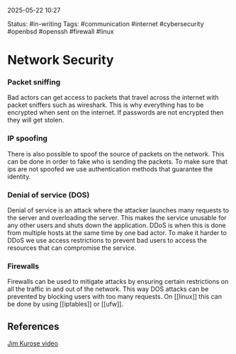 2025-05-22 10:27

Status: #in-writing 
Tags: #communication #internet #cybersecurity #openbsd #openssh #firewall #linux 

# Network Security

### Packet sniffing
Bad actors can get access to packets that travel across the internet with packet sniffers such as wireshark. This is why everything has to be encrypted when sent on the internet. If passwords are not encrypted then they will get stolen. 

### IP spoofing
There is also possible to spoof the source of packets on the network. This can be done in order to fake who is sending the packets. To make sure that ips are not spoofed we use authentication methods that guarantee the identity. 

### Denial of service (DOS)
Denial of service is an attack where the attacker launches many requests to the server and overloading the server. This makes the service unusable for any other users and shuts down the application. DDoS is when this is done from multiple hosts at the same time by one bad actor. To make it harder to DDoS we use access restrictions to prevent bad users to access the resources that can compromise the service. 

### Firewalls
Firewalls can be used to mitigate attacks by ensuring certain restrictions on all the traffic in and out of the network. This way DOS attacks can be prevented by blocking users with too many requests. On [[linux]] this can be done by using [[iptables]] or [[ufw]].

## References
[Jim Kurose video](https://www.youtube.com/watch?v=yukwBqSwAkg&list=PL1ya5dD_M8uX-BLUF1FEvUNsYWQL5_l0O&index=6)